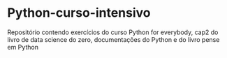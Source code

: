 # Python-curso-intensivo
Repositório contendo exercícios do curso Python for everybody, cap2 do livro de data science do zero, documentações do Python e do livro pense em Python
